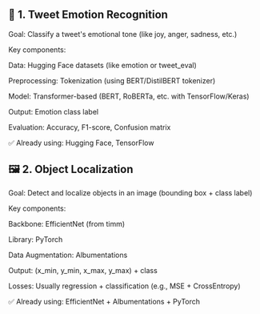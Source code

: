 ## 🧠 1. Tweet Emotion Recognition
Goal: Classify a tweet's emotional tone (like joy, anger, sadness, etc.)

Key components:

Data: Hugging Face datasets (like emotion or tweet_eval)

Preprocessing: Tokenization (using BERT/DistilBERT tokenizer)

Model: Transformer-based (BERT, RoBERTa, etc. with TensorFlow/Keras)

Output: Emotion class label

Evaluation: Accuracy, F1-score, Confusion matrix

✅ Already using: Hugging Face, TensorFlow



## 🖼️ 2. Object Localization
Goal: Detect and localize objects in an image (bounding box + class label)

Key components:

Backbone: EfficientNet (from timm)

Library: PyTorch

Data Augmentation: Albumentations

Output: (x_min, y_min, x_max, y_max) + class

Losses: Usually regression + classification (e.g., MSE + CrossEntropy)

✅ Already using: EfficientNet + Albumentations + PyTorch
